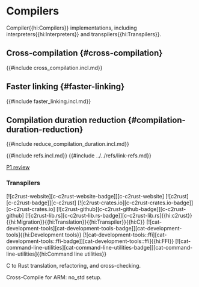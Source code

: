 # Compilers

Compiler{{hi:Compilers}} implementations, including interpreters{{hi:Interpreters}} and transpilers{{hi:Transpilers}}.

## Cross-compilation {#cross-compilation}

{{#include cross_compilation.incl.md}}

## Faster linking {#faster-linking}

{{#include faster_linking.incl.md}}

## Compilation duration reduction {#compilation-duration-reduction}

{{#include reduce_compilation_duration.incl.md}}

{{#include refs.incl.md}}
{{#include ../../refs/link-refs.md}}

<div class="hidden">

[P1 review](https://github.com/john-cd/rust_howto/issues/908)

### Transpilers

[![c2rust-website][c-c2rust-website-badge]][c-c2rust-website] [![c2rust][c-c2rust-badge]][c-c2rust] [![c2rust-crates.io][c-c2rust-crates.io-badge]][c-c2rust-crates.io] [![c2rust-github][c-c2rust-github-badge]][c-c2rust-github] [![c2rust-lib.rs][c-c2rust-lib.rs-badge]][c-c2rust-lib.rs]{{hi:c2rust}}{{hi:Migration}}{{hi:Translation}}{{hi:Transpiler}}{{hi:C}} [![cat-development-tools][cat-development-tools-badge]][cat-development-tools]{{hi:Development tools}} [![cat-development-tools::ffi][cat-development-tools::ffi-badge]][cat-development-tools::ffi]{{hi:FFI}} [![cat-command-line-utilities][cat-command-line-utilities-badge]][cat-command-line-utilities]{{hi:Command line utilities}}

C to Rust translation, refactoring, and cross-checking.

Cross-Compile for ARM: no_std setup.

</div>
